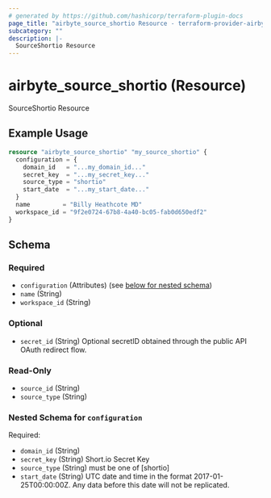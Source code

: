```yaml
---
# generated by https://github.com/hashicorp/terraform-plugin-docs
page_title: "airbyte_source_shortio Resource - terraform-provider-airbyte"
subcategory: ""
description: |-
  SourceShortio Resource
---
```


# airbyte_source_shortio (Resource)

SourceShortio Resource

## Example Usage

```terraform
resource "airbyte_source_shortio" "my_source_shortio" {
  configuration = {
    domain_id   = "...my_domain_id..."
    secret_key  = "...my_secret_key..."
    source_type = "shortio"
    start_date  = "...my_start_date..."
  }
  name         = "Billy Heathcote MD"
  workspace_id = "9f2e0724-67b8-4a40-bc05-fab0d650edf2"
}
```

<!-- schema generated by tfplugindocs -->
## Schema

### Required

- `configuration` (Attributes) (see [below for nested schema](#nestedatt--configuration))
- `name` (String)
- `workspace_id` (String)

### Optional

- `secret_id` (String) Optional secretID obtained through the public API OAuth redirect flow.

### Read-Only

- `source_id` (String)
- `source_type` (String)

<a id="nestedatt--configuration"></a>
### Nested Schema for `configuration`

Required:

- `domain_id` (String)
- `secret_key` (String) Short.io Secret Key
- `source_type` (String) must be one of [shortio]
- `start_date` (String) UTC date and time in the format 2017-01-25T00:00:00Z. Any data before this date will not be replicated.


